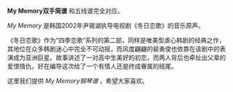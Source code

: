 

**My Memory双手简谱** 和五线谱完全对应。

_My Memory_ 是韩国2002年尹锡湖执导电视剧《冬日恋歌》的音乐原声。

《冬日恋歌》作为“四季恋歌”系列的第二部，同样是唯美型虐心韩剧的经典之作，其地位在众多韩剧迷心中完全不可动摇，而风度翩翩的裴勇俊也依靠在该剧中的表演成为亚洲巨星。故事讲述了一对高中生美好的初恋，而两人背后也牵扯出父辈的爱恨情仇，好在编导这次给了一个有情人还是终成眷属的结尾。

这里我们提供 _My Memory钢琴谱_ ，希望大家喜欢。

